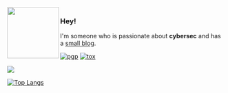 <img align="left" src="https://github.com/ratcode404/ratcode404/blob/main/ratcode.png" height="120">

### Hey!

I'm someone who is passionate about **cybersec** and has a [small blog](https://ratcode404.github.io/).

[![pgp](https://img.shields.io/badge/pgp-0xF83424824B3E4B90-313131?style=flat&labelColor=313131&color=313131)](https://github.com/ratcode404.gpg)
[![tox](https://img.shields.io/badge/tox-AA1863C4E8D0AF4...-313131?style=flat&labelColor=313131&color=313131)](https://github.com/ratcode404.tox)
  
<img src="https://github-readme-stats.vercel.app/api?username=ratcode404&show_icons=true&theme=gotham&hide=issues,contribs&bg_color=00000000"/>

[![Top Langs](https://github-readme-stats.vercel.app/api/top-langs/?username=ratcode404&theme=gotham)](https://github.com/ratcode404.gpg)

